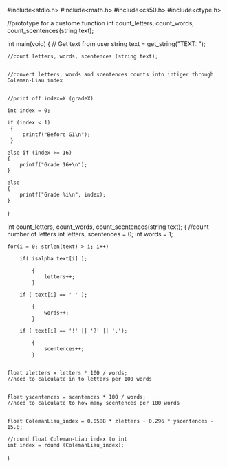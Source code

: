 #include<stdio.h>
#include<math.h>
#include<cs50.h>
#include<ctype.h>





//prototype for a custome function
int count_letters, count_words, count_scentences(string text);


int main(void)
{
    // Get text from user
    string text = get_string("TEXT: ");

    //count letters, words, scentences (string text);


    //convert letters, words and scentences counts into intiger through Coleman-Liau index


    //print off index=X (gradeX)
    
    int index = 0;
    
    if (index < 1)
     {
         printf("Before G1\n");
     }

    else if (index >= 16)
    {
        printf("Grade 16+\n");
    }

    else
    {
        printf("Grade %i\n", index);
    }


}



int count_letters, count_words, count_scentences(string text);
{
    //count number of letters
    int letters, scentences = 0;
    int words = 1;

    for(i = 0; strlen(text) > i; i++)

        if( isalpha text[i] );

            {
                letters++;
            }

        if ( text[i] == ' ' );

            {
                words++;
            }

        if ( text[i] == '!' || '?' || '.');

            {
                scentences++;
            }


    float zletters = letters * 100 / words;
    //need to calculate in to letters per 100 words


    float yscentences = scentences * 100 / words;
    //need to calculate to how many scentences per 100 words


    float ColemanLiau_index = 0.0588 * zletters - 0.296 * yscentences - 15.8;

    //round float Coleman-Liau index to int
    int index = round (ColemanLiau_index);

}


